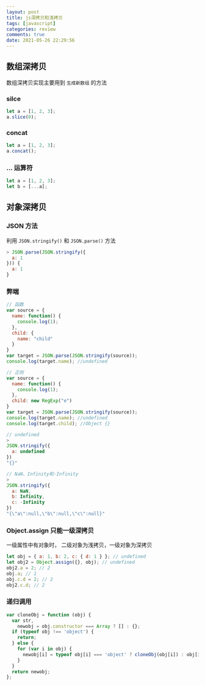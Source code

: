 ```yaml
---
layout: post
title: js深拷贝和浅拷贝
tags: [javascript]
categories: review
comments: true
date: 2021-05-26 22:29:56
---
```


## 数组深拷贝

数组深拷贝实现主要用到 `生成新数组` 的方法

### silce

```js
let a = [1, 2, 3];
a.slice(0);
```

<!-- more -->

### concat

```js
let a = [1, 2, 3];
a.concat();
```

### ... 运算符

```js
let a = [1, 2, 3];
let b = [...a];
```

## 对象深拷贝

### JSON 方法

利用 `JSON.stringify()` 和 `JSON.parse()` 方法

```js
> JSON.parse(JSON.stringify({
  a: 1
})) {
  a: 1
}
```

### 弊端

```js
// 函数
var source = {
  name: function() {
    console.log(1);
  },
  child: {
    name: "child"
  }
}
var target = JSON.parse(JSON.stringify(source));
console.log(target.name); //undefined

// 正则
var source = {
  name: function() {
    console.log(1);
  },
  child: new RegExp("e")
}
var target = JSON.parse(JSON.stringify(source));
console.log(target.name); //undefined
console.log(target.child); //Object {}

// undefined
>
JSON.stringify({
  a: undefined
})
"{}"

// NaN、Infinity和-Infinity
>
JSON.stringify({
  a: NaN,
  b: Infinity,
  c: -Infinity
})
"{\"a\":null,\"b\":null,\"c\":null}"
```

### Object.assign 只能一级深拷贝

一级属性中有对象时， 二级对象为浅拷贝，一级对象为深拷贝

```js
let obj = { a: 1, b: 2, c: { d: 1 } }; // undefined
let obj2 = Object.assign({}, obj); // undefined
obj2.a = 2; // 2
obj.a; // 1
obj.c.d = 2; // 2
obj2.c.d; // 2
```

### 递归调用

```js
var cloneObj = function (obj) {
  var str,
    newobj = obj.constructor === Array ? [] : {};
  if (typeof obj !== 'object') {
    return;
  } else {
    for (var i in obj) {
      newobj[i] = typeof obj[i] === 'object' ? cloneObj(obj[i]) : obj[i];
    }
  }
  return newobj;
};
```
